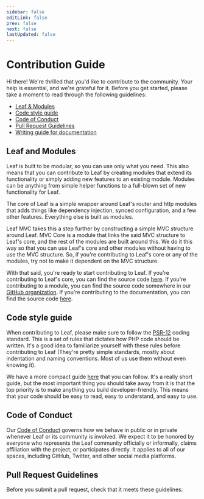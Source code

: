 ```yaml
---
sidebar: false
editLink: false
prev: false
next: false
lastUpdated: false
---
```


# Contribution Guide

Hi there! We're thrilled that you'd like to contribute to the community. Your help is essential, and we're grateful for it. Before you get started, please take a moment to read through the following guidelines:

- [Leaf & Modules](#leaf-and-modules)
- [Code style guide](#code-style-guide)
- [Code of Conduct](#code-of-conduct)
- [Pull Request Guidelines](#pull-request-guidelines)
- [Writing guide for documentation](/community/writing-guide)

## Leaf and Modules

Leaf is built to be modular, so you can use only what you need. This also means that you can contribute to Leaf by creating modules that extend its functionality or simply adding new features to an existing module. Modules can be anything from simple helper functions to a full-blown set of new functionality for Leaf.

The core of Leaf is a simple wrapper around Leaf's router and http modules that adds things like dependency injection, synced configuration, and a few other features. Everything else is built as modules.

Leaf MVC takes this a step further by constructing a simple MVC structure around Leaf. MVC Core is a module that links the said MVC structure to Leaf's core, and the rest of the modules are built around this. We do it this way so that you can use Leaf's core and other modules without having to use the MVC structure. So, if you're contributing to Leaf's core or any of the modules, try not to make it dependent on the MVC structure.

With that said, you're ready to start contributing to Leaf. If you're contributing to Leaf's core, you can find the source code [here](https://github.com/leafsphp/leaf). If you're contributing to a module, you can find the source code somewhere in our [GitHub organization](https://github.com/leafsphp). If you're contributing to the documentation, you can find the source code [here](https://github.com/leafsphp/docs).

## Code style guide

When contributing to Leaf, please make sure to follow the [PSR-12](https://www.php-fig.org/psr/psr-12/) coding standard. This is a set of rules that dictates how PHP code should be written. It's a good idea to familiarize yourself with these rules before contributing to Leaf (They're pretty simple standards, mostly about indentation and naming conventions. Most of us use them without even knowing it).

We have a more compact guide [here](https://rebel-tibia-7d7.notion.site/2-Code-Quality-and-Reviews-183c0344a6cc43e7b3693880b0fb35a6) that you can follow. It's a really short guide, but the most important thing you should take away from it is that the top priority is to make anything you build developer-friendly. This means that your code should be easy to read, easy to understand, and easy to use.

## Code of Conduct

Our [Code of Conduct](/community/code-of-conduct) governs how we behave in public or in private whenever Leaf or its community is involved. We expect it to be honored by everyone who represents the Leaf community officially or informally, claims affiliation with the project, or participates directly. It applies to all of our spaces, including GitHub, Twitter, and other social media platforms.

## Pull Request Guidelines

Before you submit a pull request, check that it meets these guidelines:
